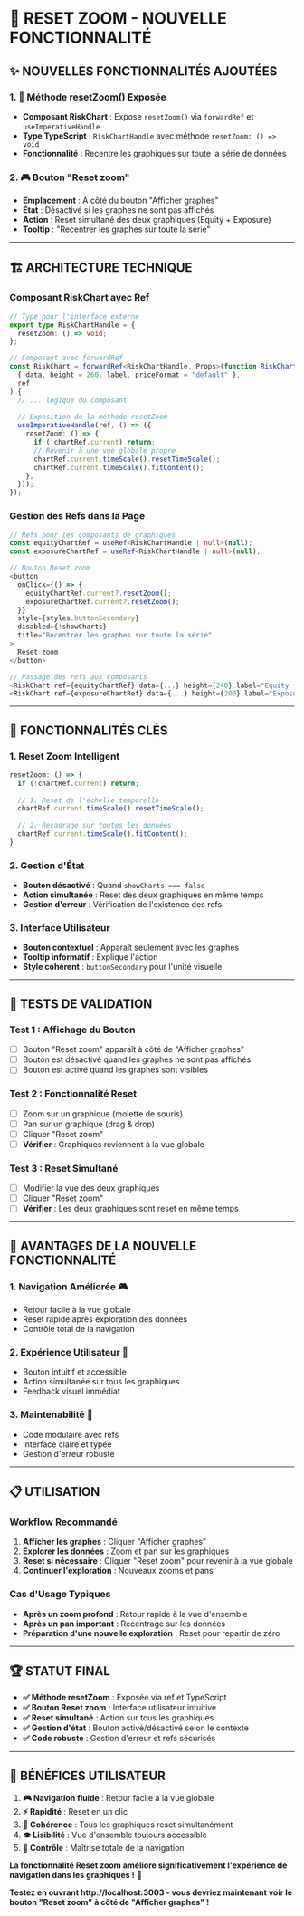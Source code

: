 # 🔄 RESET ZOOM - NOUVELLE FONCTIONNALITÉ

## ✨ **NOUVELLES FONCTIONNALITÉS AJOUTÉES**

### **1. 🎯 Méthode resetZoom() Exposée**
- **Composant RiskChart** : Expose `resetZoom()` via `forwardRef` et `useImperativeHandle`
- **Type TypeScript** : `RiskChartHandle` avec méthode `resetZoom: () => void`
- **Fonctionnalité** : Recentre les graphiques sur toute la série de données

### **2. 🎮 Bouton "Reset zoom"**
- **Emplacement** : À côté du bouton "Afficher graphes"
- **État** : Désactivé si les graphes ne sont pas affichés
- **Action** : Reset simultané des deux graphiques (Equity + Exposure)
- **Tooltip** : "Recentrer les graphes sur toute la série"

---

## 🏗️ **ARCHITECTURE TECHNIQUE**

### **Composant RiskChart avec Ref**
```typescript
// Type pour l'interface externe
export type RiskChartHandle = {
  resetZoom: () => void;
};

// Composant avec forwardRef
const RiskChart = forwardRef<RiskChartHandle, Props>(function RiskChart(
  { data, height = 260, label, priceFormat = "default" },
  ref
) {
  // ... logique du composant
  
  // Exposition de la méthode resetZoom
  useImperativeHandle(ref, () => ({
    resetZoom: () => {
      if (!chartRef.current) return;
      // Revenir à une vue globale propre
      chartRef.current.timeScale().resetTimeScale();
      chartRef.current.timeScale().fitContent();
    },
  }));
});
```

### **Gestion des Refs dans la Page**
```typescript
// Refs pour les composants de graphiques
const equityChartRef = useRef<RiskChartHandle | null>(null);
const exposureChartRef = useRef<RiskChartHandle | null>(null);

// Bouton Reset zoom
<button
  onClick={() => { 
    equityChartRef.current?.resetZoom(); 
    exposureChartRef.current?.resetZoom(); 
  }}
  style={styles.buttonSecondary}
  disabled={!showCharts}
  title="Recentrer les graphes sur toute la série"
>
  Reset zoom
</button>

// Passage des refs aux composants
<RiskChart ref={equityChartRef} data={...} height={240} label="Equity (€)" />
<RiskChart ref={exposureChartRef} data={...} height={200} label="Exposure (x)" />
```

---

## 🎯 **FONCTIONNALITÉS CLÉS**

### **1. Reset Zoom Intelligent**
```typescript
resetZoom: () => {
  if (!chartRef.current) return;
  
  // 1. Reset de l'échelle temporelle
  chartRef.current.timeScale().resetTimeScale();
  
  // 2. Recadrage sur toutes les données
  chartRef.current.timeScale().fitContent();
}
```

### **2. Gestion d'État**
- **Bouton désactivé** : Quand `showCharts === false`
- **Action simultanée** : Reset des deux graphiques en même temps
- **Gestion d'erreur** : Vérification de l'existence des refs

### **3. Interface Utilisateur**
- **Bouton contextuel** : Apparaît seulement avec les graphes
- **Tooltip informatif** : Explique l'action
- **Style cohérent** : `buttonSecondary` pour l'unité visuelle

---

## 🧪 **TESTS DE VALIDATION**

### **Test 1 : Affichage du Bouton**
- [ ] Bouton "Reset zoom" apparaît à côté de "Afficher graphes"
- [ ] Bouton est désactivé quand les graphes ne sont pas affichés
- [ ] Bouton est activé quand les graphes sont visibles

### **Test 2 : Fonctionnalité Reset**
- [ ] Zoom sur un graphique (molette de souris)
- [ ] Pan sur un graphique (drag & drop)
- [ ] Cliquer "Reset zoom"
- [ ] **Vérifier** : Graphiques reviennent à la vue globale

### **Test 3 : Reset Simultané**
- [ ] Modifier la vue des deux graphiques
- [ ] Cliquer "Reset zoom"
- [ ] **Vérifier** : Les deux graphiques sont reset en même temps

---

## 🚀 **AVANTAGES DE LA NOUVELLE FONCTIONNALITÉ**

### **1. Navigation Améliorée** 🎮
- Retour facile à la vue globale
- Reset rapide après exploration des données
- Contrôle total de la navigation

### **2. Expérience Utilisateur** 👤
- Bouton intuitif et accessible
- Action simultanée sur tous les graphiques
- Feedback visuel immédiat

### **3. Maintenabilité** 🔧
- Code modulaire avec refs
- Interface claire et typée
- Gestion d'erreur robuste

---

## 📋 **UTILISATION**

### **Workflow Recommandé**
1. **Afficher les graphes** : Cliquer "Afficher graphes"
2. **Explorer les données** : Zoom et pan sur les graphiques
3. **Reset si nécessaire** : Cliquer "Reset zoom" pour revenir à la vue globale
4. **Continuer l'exploration** : Nouveaux zooms et pans

### **Cas d'Usage Typiques**
- **Après un zoom profond** : Retour rapide à la vue d'ensemble
- **Après un pan important** : Recentrage sur les données
- **Préparation d'une nouvelle exploration** : Reset pour repartir de zéro

---

## 🏆 **STATUT FINAL**

- **✅ Méthode resetZoom** : Exposée via ref et TypeScript
- **✅ Bouton Reset zoom** : Interface utilisateur intuitive
- **✅ Reset simultané** : Action sur tous les graphiques
- **✅ Gestion d'état** : Bouton activé/désactivé selon le contexte
- **✅ Code robuste** : Gestion d'erreur et refs sécurisés

---

## 🎉 **BÉNÉFICES UTILISATEUR**

1. **🎮 Navigation fluide** : Retour facile à la vue globale
2. **⚡ Rapidité** : Reset en un clic
3. **🔄 Cohérence** : Tous les graphiques reset simultanément
4. **👁️ Lisibilité** : Vue d'ensemble toujours accessible
5. **🔧 Contrôle** : Maîtrise totale de la navigation

**La fonctionnalité Reset zoom améliore significativement l'expérience de navigation dans les graphiques !** 🚀

**Testez en ouvrant http://localhost:3003 - vous devriez maintenant voir le bouton "Reset zoom" à côté de "Afficher graphes" !**
